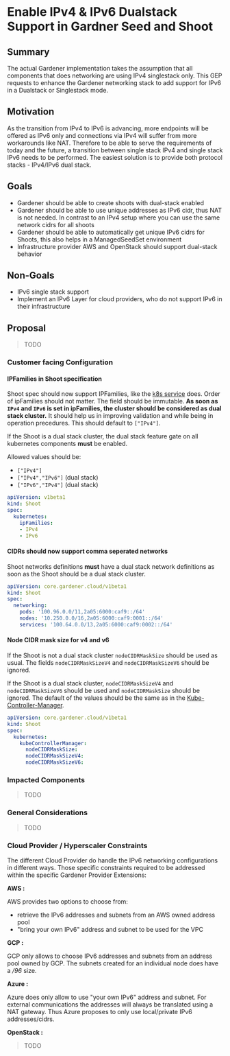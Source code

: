 # Enable IPv4 & IPv6 Dualstack Support in Gardner Seed and Shoot

## Summary

The actual Gardener implementation takes the assumption that all components that does networking are using IPv4 singlestack only. This GEP requests to enhance the Gardener networking stack to add support for IPv6 in a Dualstack or Singlestack mode.

## Motivation

As the transition from IPv4 to IPv6 is advancing, more endpoints will be offered as IPv6 only and connections via IPv4 will suffer from more workarounds like NAT. Therefore to be able to serve the requirements of today and the future, a transition between single stack IPv4 and single stack IPv6 needs to be performed. 
The easiest solution is to provide both protocol stacks - IPv4/IPv6 dual stack.

## Goals

- Gardener should be able to create shoots with dual-stack enabled
- Gardener should be able to use unique addresses as IPv6 cidr, thus NAT is not needed. In contrast to an IPv4 setup where you can use the same network cidrs for all shoots
- Gardener should be able to automatically get unique IPv6 cidrs for Shoots, this also helps in a ManagedSeedSet environment
- Infrastructure provider AWS and OpenStack should support dual-stack behavior

## Non-Goals

- IPv6 single stack support
- Implement an IPv6 Layer for cloud providers, who do not support IPv6 in their infrastructure

## Proposal

> TODO

### Customer facing Configuration
#### IPFamilies in Shoot specification

Shoot spec should now support IPFamilies, like the [k8s service](https://kubernetes.io/docs/concepts/services-networking/dual-stack/#services) does. Order of ipFamilies should not matter. The field should be immutable. **As soon as `IPv4` and `IPv6` is set in ipFamilies, the cluster should be considered as dual stack cluster.** It should help us in improving validation and while being in operation precedures. This should default to `["IPv4"]`. 

If the Shoot is a dual stack cluster, the dual stack feature gate on all kubernetes components **must** be enabled.

Allowed values should be:
- `["IPv4"]`
- `["IPv4","IPv6"]` (dual stack)
- `["IPv6","IPv4"]` (dual stack)

```yaml
apiVersion: v1beta1
kind: Shoot
spec:
  kubernetes:
    ipFamilies:
    - IPv4
    - IPv6
```

#### CIDRs should now support comma seperated networks

Shoot networks definitions **must** have a dual stack network definitions as soon as the Shoot should be a dual stack cluster.

```yaml
apiVersion: core.gardener.cloud/v1beta1
kind: Shoot
spec:
  networking:
    pods: '100.96.0.0/11,2a05:6000:caf9::/64'
    nodes: '10.250.0.0/16,2a05:6000:caf9:0001::/64'
    services: '100.64.0.0/13,2a05:6000:caf9:0002::/64'
```

#### Node CIDR mask size for v4 and v6

If the Shoot is not a dual stack cluster `nodeCIDRMaskSize` should be used as usual. The fields `nodeCIDRMaskSizeV4` and `nodeCIDRMaskSizeV6` should be ignored.

If the Shoot is a dual stack cluster, `nodeCIDRMaskSizeV4` and `nodeCIDRMaskSizeV6` should be used and `nodeCIDRMaskSize` should be ignored. The default of the values should be the same as in the [Kube-Controller-Manager](https://kubernetes.io/docs/reference/command-line-tools-reference/kube-controller-manager/).

```yaml
apiVersion: core.gardener.cloud/v1beta1
kind: Shoot
spec:
  kubernetes:
    kubeControllerManager:
      nodeCIDRMaskSize: 
      nodeCIDRMaskSizeV4: 
      nodeCIDRMaskSizeV6: 
```

### Impacted Components

> TODO

### General Considerations

> TODO

### Cloud Provider / Hyperscaler Constraints

The different Cloud Provider do handle the IPv6 networking configurations in different ways. Those specific constraints required to be addressed within the specific Gardener Provider Extensions:

**AWS :**

AWS provides two options to choose from:

- retrieve the IPv6 addresses and subnets from an AWS owned address pool
- "bring your own IPv6" address and subnet to be used for the VPC

**GCP :**

GCP only allows to choose IPv6 addresses and subnets from an address pool owned by GCP.
The subnets created for an individual node does have a */96* size.

**Azure :**

Azure does only allow to use "your own IPv6" address and subnet. For external communications the addresses will always be translated using a NAT gateway. Thus Azure proposes to only use local/private IPv6 addresses/cidrs. 

**OpenStack :**

>TODO
